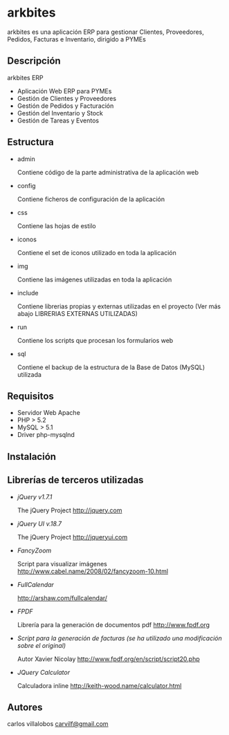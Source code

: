 arkbites
===

arkbites es una aplicación ERP para gestionar Clientes, Proveedores, Pedidos, Facturas e Inventario, dirigido a PYMEs


Descripción
-----------

arkbites ERP
- Aplicación Web ERP para PYMEs
- Gestión de Clientes y Proveedores
- Gestión de Pedidos y Facturación
- Gestión del Inventario y Stock
- Gestión de Tareas y Eventos

Estructura
----------

- admin

    Contiene código de la parte administrativa de la aplicación web

- config

    Contiene ficheros de configuración de la aplicación

- css

    Contiene las hojas de estilo

- iconos

    Contiene el set de iconos utilizado en toda la aplicación

- img

    Contiene las imágenes utilizadas en toda la aplicación

- include

    Contiene librerias propias y externas utilizadas en el proyecto (Ver más abajo LIBRERIAS EXTERNAS UTILIZADAS)

- run

    Contiene los scripts que procesan los formularios web

- sql

    Contiene el backup de la estructura de la Base de Datos (MySQL) utilizada

Requisitos
----------

- Servidor Web Apache
- PHP > 5.2
- MySQL > 5.1
- Driver php-mysqlnd

Instalación
-----------


Librerías de terceros utilizadas
--------------------------------

- _jQuery v1.7.1_
    
    The jQuery Project
    http://jquery.com

- _jQuery UI v.18.7_

    The jQuery Project
    http://jqueryui.com

- _FancyZoom_

    Script para visualizar imágenes
    http://www.cabel.name/2008/02/fancyzoom-10.html
    
- _FullCalendar_

    http://arshaw.com/fullcalendar/

- _FPDF_

    Librería para la generación de documentos pdf
    http://www.fpdf.org

- _Script para la generación de facturas (se ha utilizado una modificación sobre el original)_

    Autor Xavier Nicolay
    http://www.fpdf.org/en/script/script20.php

- _JQuery Calculator_

    Calculadora inline
    http://keith-wood.name/calculator.html

Autores
-------

   carlos villalobos <carvilf@gmail.com>

